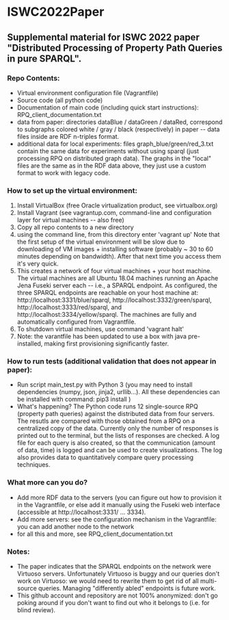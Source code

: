 # ISWC2022Paper

## Supplemental material for ISWC 2022 paper "Distributed Processing of Property Path Queries in pure SPARQL".

### Repo Contents: 
* Virtual environment configuration file (Vagrantfile)
* Source code (all python code)
* Documentation of main code (including quick start instructions): RPQ_client_documentation.txt
* data from paper: directories dataBlue / dataGreen / dataRed, correspond to subgraphs colored white / gray / black (respectively) in paper -- data files inside are RDF n-triples format.
* additional data for local experiments: files graph_blue/green/red_3.txt contain the same data for experiments without using sparql (just processing RPQ on distributed graph data). The graphs in the "local" files are the same as in the RDF data above, they just use a custom format to work with legacy code.

### How to set up the virtual environment:
1. Install VirtualBox (free Oracle virtualization product, see virtualbox.org)
2. Install Vagrant (see vagrantup.com, command-line and configuration layer for virtual machines -- also free)
3. Copy all repo contents to a new directory
4. using the command line, from this directory enter 'vagrant up'
Note that the first setup of the virtual environment will be slow due to downloading of VM images + installing software (probably ~ 30 to 60 minutes depending on bandwidth). After that next time you access them it's very quick.
5. This creates a network of four virtual machines + your host machine. The virtual machines are all Ubuntu 18.04 machines running an Apache Jena Fuseki server each -- i.e., a SPARQL endpoint. As configured, the three SPARQL endpoints are reachable on your host machine at: http://localhost:3331/blue/sparql, http://localhost:3332/green/sparql, http://localhost:3333/red/sparql, and http://localhost:3334/yellow/sparql. The machines are fully and automatically configured from Vagrantfile.
6. To shutdown virtual machines, use command 'vagrant halt'
7. Note: the varantfile has been updated to use a box with java pre-installed, making first provisioning significantly faster.

### How to run tests (additional validation that does not appear in paper):

- Run script main_test.py with Python 3 (you may need to install dependencies (numpy, json, jinja2, urllib...). All these dependencies can be installed with command: pip3 install <package name>)
- What's happening? The Python code runs 12 single-source RPQ (property path queries) against the distributed data from four servers. The resutls are compared with those obtained from a RPQ on a centralized copy of the data. Currently only the number of responses is printed out to the terminal, but the lists of responses are checked. A log file for each query is also created, so that the communication (amount of data, time) is logged and can be used to create visualizations. The log also provides data to quantitatively compare query processing techniques.

### What more can you do?
- Add more RDF data to the servers (you can figure out how to provision it in the Vagrantfile, or else add it manually using the Fuseki web interface (accessible at http://localhost:3331/ ... 3334).
- Add more servers: see the configuration mechanism in the Vagrantfile: you can add another node to the network
- for all this and more, see RPQ_client_documentation.txt

### Notes: 
  * The paper indicates that the SPARQL endpoints on the network were Virtuoso servers. Unfortunately Virtuoso is buggy and our queries don't work on Virtuoso: we would need to rewrite them to get rid of all multi-source queries. Managing "differently abled" endpoints is future work.
  * This github account and repository are not 100% anonymized: don't go poking around if you don't want to find out who it belongs to (i.e. for blind review).


